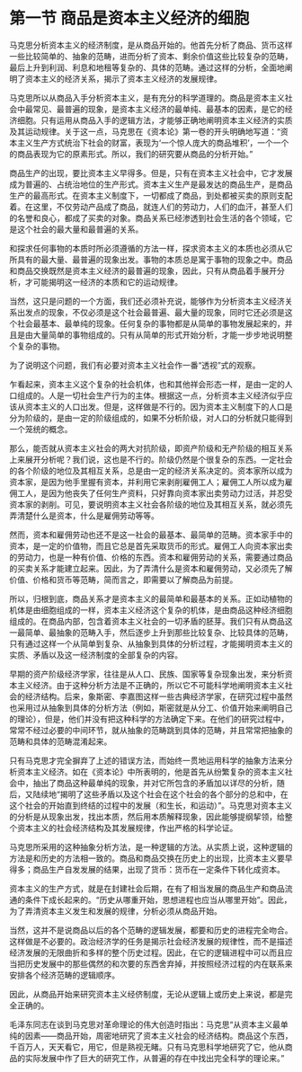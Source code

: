 # 第一节 商品是资本主义经济的细胞

马克思分析资本主义的经济制度，是从商品开始的。他首先分析了商品、货币这样一些比较简单的、抽象的范畴，进而分析了资本、剩余价值这些比较复杂的范畴，最后上升到利润、利息和地租等复杂的、具体的范畴。通过这样的分析，全面地阐明了资本主义的经济关系，揭示了资本主义经济的发展规律。

马克思所以从商品入手分析资本主义，是有充分的科学道理的。商品是资本主义社会中最常见、最普遍的现象，是资本主义经济的最单纯、最基本的因素，是它的经济细胞。只有运用从商品入手的逻辑方法，才能够正确地阐明资本主义经济的实质及其运动规律。关于这一点，马克思在《资本论》第一卷的开头明确地写道：“资本主义生产方式统治下社会的财富，表现为‘一个惊人庞大的商品堆积’，一个一个的商品表现为它的原素形式。所以，我们的研究要从商品的分析开始。”

商品生产的出现，要比资本主义早得多。但是，只有在资本主义社会中，它才发展成为普遍的、占统治地位的生产形式。资本主义生产是最发达的商品生产，是商品生产的最高形式。在资本主义制度下，一切都成了商品，到处都被买卖的原则支配着。在这里，不仅劳动产品成了商品，就连人们的劳动力，人们的血汗，甚至人们的名誉和良心，都成了买卖的对象。商品关系已经渗透到社会生活的各个领域，它是这个社会的最大量和最普遍的关系。

和探求任何事物的本质时所必须遵循的方法一样，探求资本主义的本质也必须从它所具有的最大量、最普遍的现象出发。事物的本质总是寓于事物的现象之中。商品和商品交换既然是资本主义经济的最普遍的现象，因此，只有从商品着手展开分析，才可能揭明这一经济的本质和它的运动规律。

当然，这只是问题的一个方面，我们还必须补充说，能够作为分析资本主义经济关系出发点的现象，不仅必须是这个社会最普遍、最大量的现象，同时它还必须是这个社会最基本、最单纯的现象。任何复杂的事物都是从简单的事物发展起来的，并且是由大量简单的事物组成的。只有从简单的形式开始分析，才能一步步地说明整个复杂的事物。

为了说明这个问题，我们有必要对资本主义社会作一番“透视”式的观察。

乍看起来，资本主义这个复杂的社会机体，也和其他祥会形态一样，是由一定的人口组成的。人是一切社会生产行为的主体。根据这一点，分析资本主义经济似乎应该从资本主义的人口出发。但是，这样做是不行的。因为资本主义制度下的人口是分为阶级的，是由一定的阶级组成的，如果不分析阶级，对人口的分析就只能得到一个笼统的概念。

那么，能否就从资本主义社会的两大对抗阶级，即资产阶级和无产阶级的相互关系上来展开分析呢？我们说，这也是不行的。阶级仍然是个很复杂的东西。一定社会的各个阶级的地位及其相互关系，总是由一定的经济关系决定的。资本家所以成为资本家，是因为他手里握有资本，并利用它来剥削雇佣工人；雇佣工人所以成为雇佣工人，是因为他丧失了任何生产资料，只好靠向资本家出卖劳动力过活，并忍受资本家的剥削。可见，要说明资本主义社会各阶级的地位及其相互关系，就必须先弄清楚什么是资本，什么是雇佣劳动等等。

然而，资本和雇佣劳动也还不是这一社会的最基本、最简单的范畴。资本家手中的资本，是一定的价值物，而且它总是首先采取货币的形式。雇佣工人向资本家出卖的劳动力，也是一种有价值、价格的东西。资本和雇佣劳动的关系，需要通过商品的买卖关系才能建立起来。因此，为了弄清什么是资本和雇佣劳动，又必须先了解价值、价格和货币等范畴，简而言之，即需要以了解商品为前提。

所以，归根到底，商品关系才是资本主义的最简单和最基本的关系。正如动植物的机体是由细胞组成的一样，资本主义经济这个复杂的机体，是由商品这种经济细胞组成的。在商品内部，包含着资本主义社会的一切矛盾的胚芽。我们只有从商品这一最简单、最抽象的范畴入手，然后逐步上升到那些比较复杂、比较具体的范畴，只有通过这样一个从简单到复杂、从抽象到具体的分析过程，才能揭明资本主义的实质、矛盾以及这一经济制度的全部复杂的内容。

早期的资产阶级经济学家，往往是从人口、民族、国家等复杂现象出发，来分析资本主义经济。由于这种分析方法是不正确的，所以它不可能科学地阐明资本主义社会的经济结构。后来，象斯密、李嘉图这样一些古典经济学家，在研究过程中虽然也采用过从抽象到具体的分析方法（例如，斯密就是从分工、价值开始来阐明自己的理论），但是，他们并没有把这种科学的方法确定下来。在他们的研究过程中，常常不经过必要的中间环节，就从抽象的范畴跳到具体的范畴，并且常常把抽象的范畴和具体的范畴混淆起来。

只有马克思才完全摒弃了上述的错误方法，而始终一贯地运用科学的抽象方法来分析资本主义经济。如在《资本论》中所表明的，他是首先从纷繁复杂的资本主义社会中，抽出了商品这种最单纯的现象，并对它所包含的矛盾加以详尽的分析，随后，又陆续地“揭明了这些矛盾以及这个社会在这个社会的各个部分的总和中，在这个社会的开始直到终结的过程中的发展（和生长，和运动）”。马克思对资本主义的分析是从现象出发，找出本质，然后用本质解释现象，因此能够提纲挈领，给整个资本主义的社会经济结构及其发展规律，作出严格的科学论证。

马克思所采用的这种抽象分析方法，是一种逻辑的方法。从实质上说，这种逻辑的方法是和历史的方法相一致的。商品和商品交换在历史上的出现，比资本主义要早得多；商品生产自发发展的结果，出现了货币：货币在一定条件下转化成资本。

资本主义的生产方式，就是在封建社会后期，在有了相当发展的商品生产和商品流通的条件下成长起来的。“历史从哪重开始，思想进程也应当从哪里开始”。因此，为了弄清资本主义发生和发展的规律，分析必须从商品开始。

当然，这并不是说商品以后的各个范畴的逻辑发展，都要和历史的进程完全吻合。这样做是不必要的。政治经济学的任务是揭示社会经济发展的规律性，而不是描述经济发展的无限曲折和多样的整个历史过程。因此，在它的逻辑进程中可以而且应当把历史发展中的那些偶然的和次要的东西舍弃掉，并按照经济过程的内在联系来安排各个经济范畴的逻辑顺序。

因此，从商品开始来研究资本主义经侪制度，无论从逻辑上或历史上来说，都是完全正确的。

毛泽东同志在谈到马克思对革命理论的伟大创造时指出：马克思“从资本主义最单纯的因素——商品开始，周密地研究了资本主义社会的经济结构。商品这个东西，千百万人，天天看它，用它，但是熟视无睹。只有马克思科学地研究了它，他从商品的实际发展中作了巨大的研究工作，从普遍的存在中找出完全科学的理论来。”